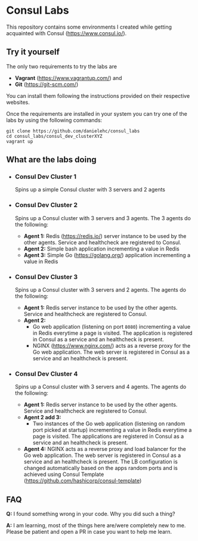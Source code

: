 # Consul Labs

This repository contains some environments I created while getting acquainted with Consul (https://www.consul.io/).



## Try it yourself

The only two requirements to try the labs are 

* **Vagrant** (https://www.vagrantup.com/) and 
* **Git** (https://git-scm.com/)



You can install them following the instructions provided on their respective websites.



Once the requirements are installed in your system you can try one of the labs by using the following commands:

```
git clone https://github.com/danielehc/consul_labs
cd consul_labs/consul_dev_clusterXYZ
vagrant up
```



## What are the labs doing

* ### Consul Dev Cluster 1

  Spins up a simple Consul cluster with 3 servers and 2 agents

* ### Consul Dev Cluster 2

  Spins up a Consul cluster with 3 servers and 3 agents. The 3 agents do the following:

  * **Agent 1:** Redis (https://redis.io/) server instance to be used by the other agents. Service and healthcheck are registered to Consul.
  * **Agent 2:** Simple bash application incrementing a value in Redis
  * **Agent 3:** Simple Go (https://golang.org/) application incrementing a value in Redis

* ### Consul Dev Cluster 3

  Spins up a Consul cluster with 3 servers and 2 agents. The agents do the following:

  - **Agent 1:** Redis server instance to be used by the other agents. Service and healthcheck are registered to Consul.
  - **Agent 2:**  
    - Go web application (listening on port `8080`) incrementing a value in Redis everytime a page is visited. The application is registered in Consul as a service and an healthcheck is present.
    - NGINX (https://www.nginx.com/) acts as a reverse proxy for the Go web application. The web server is registered in Consul as a service and an healthcheck is present.

* ### Consul Dev Cluster 4

  Spins up a Consul cluster with 3 servers and 4 agents. The agents do the following:

  - **Agent 1:** Redis server instance to be used by the other agents. Service and healthcheck are registered to Consul.
  - **Agent 2 add 3:**  
    - Two instances of the Go web application (listening on random port picked at startup) incrementing a value in Redis everytime a page is visited. The applications are registered in Consul as a service and an healthcheck is present.
  - **Agent 4:** NGINX acts as a reverse proxy and load balancer for the Go web application. The web server is registered in Consul as a service and an healthcheck is present. The LB configuration is changed automatically based on the apps random ports and is achieved using Consul Template (https://github.com/hashicorp/consul-template)

  

## FAQ

**Q:** I found something wrong in your code. Why you did such a thing?

**A:** I am learning, most of the things here are/were completely new to me. Please be patient and open a PR in case you want to help me learn.

